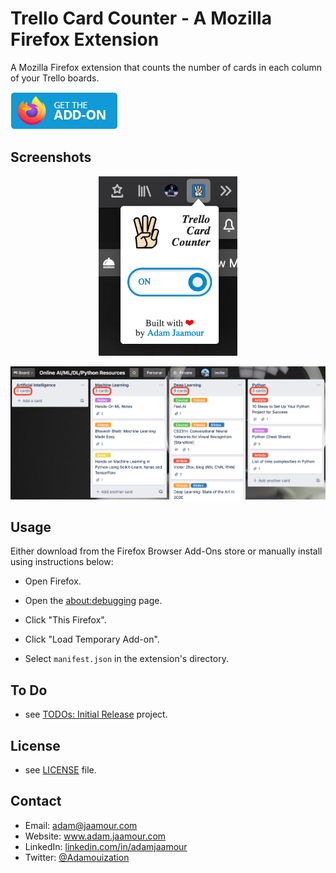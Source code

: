 # Trello Card Counter - A Mozilla Firefox Extension

A Mozilla Firefox extension that counts the number of cards in each column of your Trello boards.

[![](assets/get-the-addon-178x60px.dad84b42.png)](http://www.adam.jaamour.com/)

## Screenshots

<p align="center">
<img src="assets/screenshot_popup.png" width="222">
</p>
<img src="assets/screenshot_count.png" width="888">

## Usage

Either download from the Firefox Browser Add-Ons store or manually install using instructions below:

* Open Firefox.

* Open the [about:debugging](about:debugging) page.

* Click "This Firefox".

* Click "Load Temporary Add-on".
 
* Select `manifest.json` in the extension's directory.

## To Do
* see [TODOs: Initial Release](https://github.com/Adamouization/Trello-Card-Counter-Mozilla-Extension/projects/1) project.

## License 
* see [LICENSE](https://github.com/Adamouization/Trello-Card-Counter-Mozilla-Extension/blob/master/LICENSE) file.

## Contact
* Email: adam@jaamour.com
* Website: www.adam.jaamour.com
* LinkedIn: [linkedin.com/in/adamjaamour](https://www.linkedin.com/in/adamjaamour/)
* Twitter: [@Adamouization](https://twitter.com/Adamouization)
